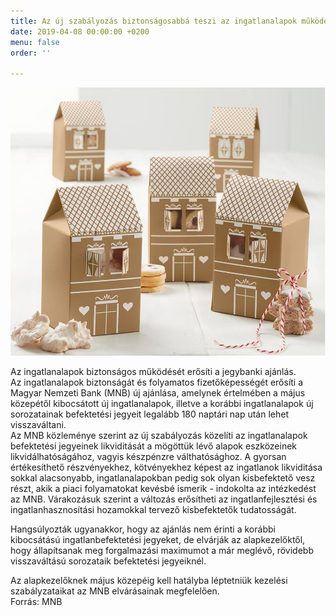 ```yaml
---
title: Az új szabályozás biztonságosabbá teszi az ingatlanalapok működését
date: 2019-04-08 00:00:00 +0200
menu: false
order: ''

---
```

![](/uploads/16.jpg)

Az ingatlanalapok biztonságos működését erősíti a jegybanki ajánlás.  
Az ingatlanalapok biztonságát és folyamatos fizetőképességét erősíti a Magyar Nemzeti Bank (MNB) új ajánlása, amelynek értelmében a május közepétől kibocsátott új ingatlanalapok, illetve a korábbi ingatlanalapok új sorozatainak befektetési jegyeit legalább 180 naptári nap után lehet visszaváltani.  
Az MNB közleménye szerint az új szabályozás közelíti az ingatlanalapok befektetési jegyeinek likviditását a mögöttük lévő alapok eszközeinek likvidálhatóságához, vagyis készpénzre válthatósághoz. A gyorsan értékesíthető részvényekhez, kötvényekhez képest az ingatlanok likviditása sokkal alacsonyabb, ingatlanalapokban pedig sok olyan kisbefektető vesz részt, akik a piaci folyamatokat kevésbé ismerik - indokolta az intézkedést az MNB. Várakozásuk szerint a változás erősítheti az ingatlanfejlesztési és ingatlanhasznosítási hozamokkal tervező kisbefektetők tudatosságát.

Hangsúlyozták ugyanakkor, hogy az ajánlás nem érinti a korábbi kibocsátású ingatlanbefektetési jegyeket, de elvárják az alapkezelőktől, hogy állapítsanak meg forgalmazási maximumot a már meglévő, rövidebb visszaváltású sorozataik befektetési jegyeiknél.

Az alapkezelőknek május közepéig kell hatályba léptetniük kezelési szabályzataikat az MNB elvárásainak megfelelően.  
Forrás: MNB